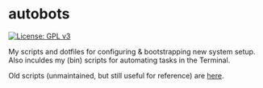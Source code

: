 # autobots
[![License: GPL v3](https://upload.wikimedia.org/wikipedia/commons/8/86/GPL_v3_Blue_Badge.svg)](https://www.gnu.org/licenses/gpl-3.0.en.html)

My scripts and dotfiles for configuring & bootstrapping new system setup.  Also inculdes my (bin) scripts for automating tasks in the Terminal.

Old scripts (unmaintained, but still useful for reference)  are [here](fastily/autobots/tree/junkyard).